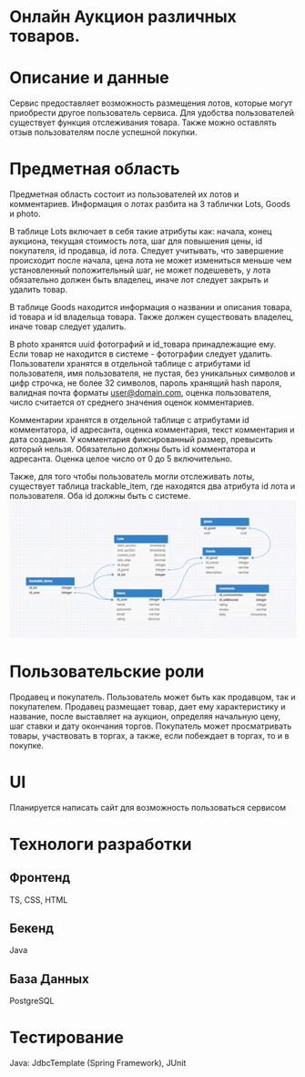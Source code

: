 # Онлайн Аукцион различных товаров.
# Описание и данные
Сервис предоставляет возможность размещения лотов, которые могут приобрести другое пользователь сервиса. Для удобства пользователей
существует функция отслеживания товара. Также можно оставлять отзыв пользователям после успешной покупки.
# Предметная область
Предметная область состоит из пользователей их лотов и комментариев. 
Информация о лотах разбита на 3 таблички Lots, Goods и photo.

В таблице Lots включает в себя такие атрибуты как: начала,
конец аукциона, текущая стоимость лота, шаг для повышения цены, id покупателя, id продавца, id лота.
Следует учитывать, что завершение происходит после начала, цена лота не может измениться меньше чем установленный положительный шаг,
не может подешеветь, у лота обязательно должен быть владелец, иначе лот следует закрыть и удалить товар.

В таблице Goods находится информация о названии и описания товара, id товара и id владельца товара. Также должен существовать
владелец, иначе товар следует удалить.

В photo хранятся uuid фотографий и id_товара принадлежащие ему. Если товар не находится в системе - фотографии следует удалить.
Пользователи хранятся в отдельной таблице с атрибутами id пользователя, имя пользователя,
не пустая, без уникальных символов и цифр строчка, не более 32 символов, пароль хранящий hash пароля,
валидная почта форматы user@domain.com, оценка пользователя, число считается от среднего значения оценок комментариев.

Комментарии хранятся в отдельной таблице с атрибутами id комментатора, id адресанта, оценка комментария, текст комментария
и дата создания. У комментария фиксированный размер, превысить который нельзя. Обязательно должны быть id комментатора и адресанта.
Оценка целое число от 0 до 5 включительно.

Также, для того чтобы пользователь могли отслеживать лоты, существует таблица trackable_item, где находятся два атрибута id лота 
и пользователя. Оба id должны быть с системе.
![схема базы данных](auction_scheme.png)

# Пользовательские роли
Продавец и покупатель. Пользователь может быть как продавцом, так и покупателем. 
Продавец размещает товар, дает ему характеристику и название, после выставляет на аукцион, определяя начальную цену, шаг ставки и дату окончания торгов. 
Покупатель может просматривать товары, участвовать в торгах, а также, если побеждает в торгах, то и в покупке.
# UI
Планируется написать сайт для возможность пользоваться сервисом
# Технологи разработки 
## Фронтенд
TS, CSS, HTML
## Бекенд
Java
## База Данных
PostgreSQL
# Тестирование
Java: JdbcTemplate (Spring Framework), JUnit
